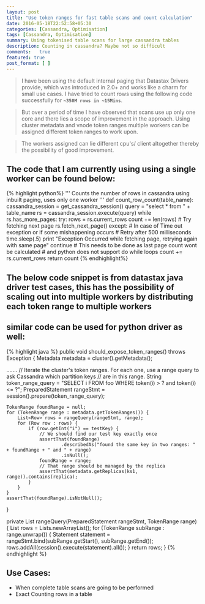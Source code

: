 ```yaml
---
layout: post
title: "Use token ranges for fast table scans and count calculation"
date: 2016-05-18T22:52:58+05:30
categories: [Cassandra, Optimisation]
tags: [Cassandra, Optimisation]
summary: Using tokenised table scans for large cassandra tables
description: Counting in cassandra? Maybe not so difficult
comments:   true
featured: true
post_format: [ ]
---
```


> I have been using the default internal paging that Datastax Drivers provide, which was introduced in 2.0+ and works like a charm for small use cases. I have tried to count rows using the following code successfully for **`~350M rows in ~15Mins`**.

> But over a period of time I have observed that scans use up only one core and there lies a scope of improvement in the approach. Using cluster metadata and vnode token ranges multiple workers can be assigned different token ranges to work upon.

> The workers assigned can lie different cpu's/ client altogether thereby the possibility of good improvement.

## The code that I am currently using using a single worker can be found below:

{% highlight python%}
'''
Counts the number of rows in cassandra using inbuilt paging, uses only one worker
'''
def count_row_count(table_name):
    cassandra_session = get_cassandra_session()
    query = "select * from " + table_name
    rs = cassandra_session.execute(query)
    while rs.has_more_pages:
        try:
            rows = rs.current_rows
            count += len(rows)
            # Try fetching next page
            rs.fetch_next_page()
        except:
            # In case of Time out exception or if some mishappening occurs
            # Retry after 500 milliseconds
            time.sleep(.5)
            print "Exception Occurred while fetching page, retrying again with same page"
            continue
    # This needs to be done as last page count wont be calculated
    # and python does not support do while loops
    count += rs.current_rows
    return count
{% endhighlight%}


## The below code snippet is from **datastax java driver test cases**, this has the possibility of scaling out into multiple workers by distributing each token range to multiple workers
##  similar code can be used for python driver as well:

{% highlight java %}
public void should_expose_token_ranges() throws Exception {
    Metadata metadata = cluster().getMetadata();

.......
    // Iterate the cluster's token ranges. For each one, use a range query to ask Cassandra which partition keys
    // are in this range.
    String token_range_query = "SELECT i FROM foo WHERE token(i) > ? and token(i) <= ?";
    PreparedStatement rangeStmt = session().prepare(token_range_query);

    TokenRange foundRange = null;
    for (TokenRange range : metadata.getTokenRanges()) {
        List<Row> rows = rangeQuery(rangeStmt, range);
        for (Row row : rows) {
            if (row.getInt("i") == testKey) {
                // We should find our test key exactly once
                assertThat(foundRange)
                        .describedAs("found the same key in two ranges: " + foundRange + " and " + range)
                        .isNull();
                foundRange = range;
                // That range should be managed by the replica
                assertThat(metadata.getReplicas(ks1, range)).contains(replica);
            }
        }
    }
    assertThat(foundRange).isNotNull();
}

private List<Row> rangeQuery(PreparedStatement rangeStmt, TokenRange range) {
    List<Row> rows = Lists.newArrayList();
    for (TokenRange subRange : range.unwrap()) {
        Statement statement = rangeStmt.bind(subRange.getStart(), subRange.getEnd());
        rows.addAll(session().execute(statement).all());
    }
    return rows;
}
{% endhighlight %}

## Use Cases:
* When complete table scans are going to be performed
* Exact Counting rows in a table